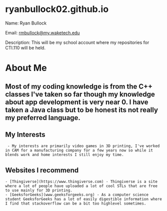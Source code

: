 # ryanbullock02.github.io

Name: Ryan Bullock

Email: rmbullock@my.waketech.edu

Description: This will be my school account where my repositories for CTI.110 will be held.

# About Me
## Most of my coding knowledge is from the C++ classes I've taken so far though my knowledge about app development is very near 0. I have taken a Java class but to be honest its not really my preferred language.

## My Interests
     - My interests are primarily video games in 3D printing, I've worked in CAM for a manufacturing company for a few years now so while it blends work and home interests I still enjoy my time.

## Websites I recommend
	- [Thingiverse](https://www.thingiverse.com) - Thingiverse is a site where a lot of people have uploaded a lot of cool STLs that are free to use mainly for 3D printing.
	- [GeeksforGeeks](www.geeksforgeeks.org) - As a computer science student GeeksforGeeks has a lot of easily digestible information where I find that stackoverflow can be a bit too highlevel sometimes.